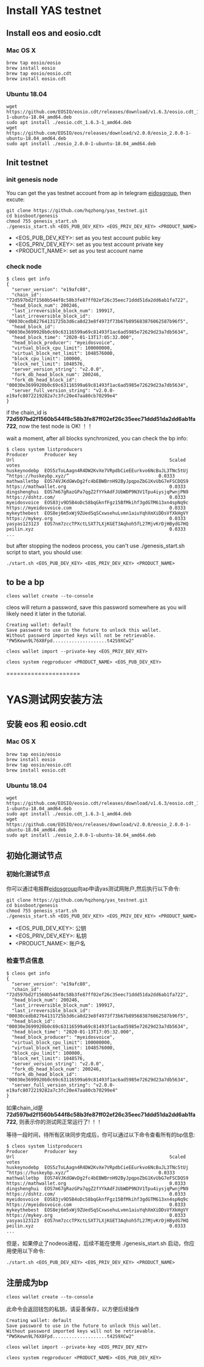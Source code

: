 # Install YAS testnet

## Install eos and eosio.cdt
### Mac OS X
```shell
brew tap eosio/eosio
brew install eosio
brew tap eosio/eosio.cdt
brew install eosio.cdt
```

### Ubuntu 18.04
```shell
wget https://github.com/EOSIO/eosio.cdt/releases/download/v1.6.3/eosio.cdt_1.6.3-1-ubuntu-18.04_amd64.deb
sudo apt install ./eosio.cdt_1.6.3-1_amd64.deb
wget https://github.com/EOSIO/eos/releases/download/v2.0.0/eosio_2.0.0-1-ubuntu-18.04_amd64.deb
sudo apt install ./eosio_2.0.0-1-ubuntu-18.04_amd64.deb
```

## Init testnet
### init genesis node
You can get the yas testnet account from ap in telegram [eidosgroup](https://t.me/eidosgroup), then excute:
```shell
git clone https://github.com/hqzhong/yas_testnet.git
cd biosboot/genesis
chmod 755 genesis_start.sh
./genesis_start.sh <EOS_PUB_DEV_KEY> <EOS_PRIV_DEV_KEY> <PRODUCT_NAME>
```

- <EOS_PUB_DEV_KEY>: set as you test account public key
- <EOS_PRIV_DEV_KEY>: set as you test account private key
- <PRODUCT_NAME>: set as you test account name

### check node
```shell
$ cleos get info
{
  "server_version": "e19afc80",
  "chain_id": "72d597bd2f1560b544f8c58b3fe87ff02ef26c35eec71ddd51da2dd6ab1fa722",
  "head_block_num": 200246,
  "last_irreversible_block_num": 199917,
  "last_irreversible_block_id": "00030cedb82764131725b3d6ca8d23e8f4973f73b67b895683876062587b96f5",
  "head_block_id": "00030e3699920b0c69c63116599a69c81493f1ac6ad5985e72629d23a7db5634",
  "head_block_time": "2020-01-13T17:05:32.000",
  "head_block_producer": "myeidosvoice",
  "virtual_block_cpu_limit": 100000000,
  "virtual_block_net_limit": 1048576000,
  "block_cpu_limit": 100000,
  "block_net_limit": 1048576,
  "server_version_string": "v2.0.0",
  "fork_db_head_block_num": 200246,
  "fork_db_head_block_id": "00030e3699920b0c69c63116599a69c81493f1ac6ad5985e72629d23a7db5634",
  "server_full_version_string": "v2.0.0-e19afc8072219282a7c3fc20e47aa80cb70299e4"
}
```
if the chain_id is __72d597bd2f1560b544f8c58b3fe87ff02ef26c35eec71ddd51da2dd6ab1fa722__, now the test node is OK! ！！

wait a moment, after all blocks synchronized, you can check the bp info:
```
$ cleos system listproducers
Producer      Producer key                                              Url                                                         Scaled votes
huskeynodebp  EOS5zToLAagn4R4DW2KvXe7VRpdbCieEEurkvo6NcBuJL3TNc5tUj     “https://huskeybp.xyz/”                                 0.0333
mathwalletbp  EOS74VJKdGWvDg2fc4bEBWBrnH92ByJpqpoZbG1KvUbG7eFSCDQS9     https://mathwallet.org                                      0.0333
dingshenghui  EOS7m67gRazGPa7qgZ2fYYkAdFJUbWDP9N3V1Tpu4iysjqPwnjPN9     https://dshtz.com/                                          0.0333
myeidosvoice  EOS83jv9D5B4oDc58bqGknfFgz15BfMkihf3gdGTM613xn4spNq9c     https://myeidosvoice.com                                    0.0333
mykeythebest  EOS8ej6m5xWj9ZUedSqSCxwsehuLvmn1aiuYqhXmXiDDsVfXkHgVY     https://mykey.org                                           0.0333
yasyas123123  EOS7nm7zccTPXctLSXT7LXjKGET3Aqhoh5fL27MjvKrDjHBydG7HQ     peilin.xyz                                                  0.0333
...
```

but after stopping the nodeos process, you can't use ./genesis_start.sh script to start, you should use:
```shell
./start.sh <EOS_PUB_DEV_KEY> <EOS_PRIV_DEV_KEY> <PRODUCT_NAME>
```

## to be a bp
```shell
cleos wallet create --to-console
```
cleos will return a password, save this password somewhere as you will likely need it later in the tutorial.
```
Creating wallet: default
Save password to use in the future to unlock this wallet.
Without password imported keys will not be retrievable.
"PW5Kewn9L76X8Fpd....................t42S9XCw2"
```

```shell
cleos wallet import --private-key <EOS_PRIV_DEV_KEY>
```

```shell
cleos system regproducer <PRODUCT_NAME> <EOS_PUB_DEV_KEY>
```

=====================

# YAS测试网安装方法 

## 安装 eos 和 eosio.cdt
### Mac OS X
```shell
brew tap eosio/eosio
brew install eosio
brew tap eosio/eosio.cdt
brew install eosio.cdt
```

### Ubuntu 18.04
```shell
wget https://github.com/EOSIO/eosio.cdt/releases/download/v1.6.3/eosio.cdt_1.6.3-1-ubuntu-18.04_amd64.deb
sudo apt install ./eosio.cdt_1.6.3-1_amd64.deb
wget https://github.com/EOSIO/eos/releases/download/v2.0.0/eosio_2.0.0-1-ubuntu-18.04_amd64.deb
sudo apt install ./eosio_2.0.0-1-ubuntu-18.04_amd64.deb
```

## 初始化测试节点
### 初始化测试节点
你可以通过电报群[eidosgroup](https://t.me/eidosgroup)向ap申请yas测试网账户,然后执行以下命令:
```shell
git clone https://github.com/hqzhong/yas_testnet.git
cd biosboot/genesis
chmod 755 genesis_start.sh
./genesis_start.sh <EOS_PUB_DEV_KEY> <EOS_PRIV_DEV_KEY> <PRODUCT_NAME>
```

- <EOS_PUB_DEV_KEY>: 公钥
- <EOS_PRIV_DEV_KEY>: 私钥
- <PRODUCT_NAME>: 账户名

### 检查节点信息
```shell
$ cleos get info
{
  "server_version": "e19afc80",
  "chain_id": "72d597bd2f1560b544f8c58b3fe87ff02ef26c35eec71ddd51da2dd6ab1fa722",
  "head_block_num": 200246,
  "last_irreversible_block_num": 199917,
  "last_irreversible_block_id": "00030cedb82764131725b3d6ca8d23e8f4973f73b67b895683876062587b96f5",
  "head_block_id": "00030e3699920b0c69c63116599a69c81493f1ac6ad5985e72629d23a7db5634",
  "head_block_time": "2020-01-13T17:05:32.000",
  "head_block_producer": "myeidosvoice",
  "virtual_block_cpu_limit": 100000000,
  "virtual_block_net_limit": 1048576000,
  "block_cpu_limit": 100000,
  "block_net_limit": 1048576,
  "server_version_string": "v2.0.0",
  "fork_db_head_block_num": 200246,
  "fork_db_head_block_id": "00030e3699920b0c69c63116599a69c81493f1ac6ad5985e72629d23a7db5634",
  "server_full_version_string": "v2.0.0-e19afc8072219282a7c3fc20e47aa80cb70299e4"
}
```
如果chain_id是 __72d597bd2f1560b544f8c58b3fe87ff02ef26c35eec71ddd51da2dd6ab1fa722__, 则表示你的测试网正常运行了! ！！

等待一段时间，待所有区块同步完成后，你可以通过以下命令查看所有的bp信息:
```
$ cleos system listproducers
Producer      Producer key                                              Url                                                         Scaled votes
huskeynodebp  EOS5zToLAagn4R4DW2KvXe7VRpdbCieEEurkvo6NcBuJL3TNc5tUj     “https://huskeybp.xyz/”                                 0.0333
mathwalletbp  EOS74VJKdGWvDg2fc4bEBWBrnH92ByJpqpoZbG1KvUbG7eFSCDQS9     https://mathwallet.org                                      0.0333
dingshenghui  EOS7m67gRazGPa7qgZ2fYYkAdFJUbWDP9N3V1Tpu4iysjqPwnjPN9     https://dshtz.com/                                          0.0333
myeidosvoice  EOS83jv9D5B4oDc58bqGknfFgz15BfMkihf3gdGTM613xn4spNq9c     https://myeidosvoice.com                                    0.0333
mykeythebest  EOS8ej6m5xWj9ZUedSqSCxwsehuLvmn1aiuYqhXmXiDDsVfXkHgVY     https://mykey.org                                           0.0333
yasyas123123  EOS7nm7zccTPXctLSXT7LXjKGET3Aqhoh5fL27MjvKrDjHBydG7HQ     peilin.xyz                                                  0.0333
...
```

但是，如果停止了nodeos进程，后续不能在使用 ./genesis_start.sh 启动，你应用使用以下命令:
```shell
./start.sh <EOS_PUB_DEV_KEY> <EOS_PRIV_DEV_KEY> <PRODUCT_NAME>
```

## 注册成为bp
```shell
cleos wallet create --to-console
```
此命令会返回钱包的私钥，请妥善保存，以方便后续操作
```
Creating wallet: default
Save password to use in the future to unlock this wallet.
Without password imported keys will not be retrievable.
"PW5Kewn9L76X8Fpd....................t42S9XCw2"
```

```shell
cleos wallet import --private-key <EOS_PRIV_DEV_KEY>
```

```shell
cleos system regproducer <PRODUCT_NAME> <EOS_PUB_DEV_KEY>
```



